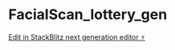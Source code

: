 # FacialScan_lottery_gen

[Edit in StackBlitz next generation editor ⚡️](https://stackblitz.com/~/github.com/cuixianze/FacialScan_lottery_gen)